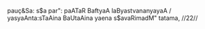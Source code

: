 pauç&Sa: s$a par": paATaR BaftyaA laByastvananyayaA /
yasyaAnta:sTaAina BaUtaAina yaena s$avaRimadM" tatama, //22//